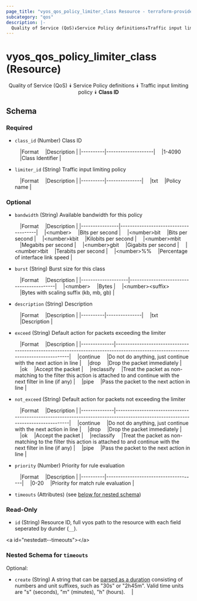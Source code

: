 ```yaml
---
page_title: "vyos_qos_policy_limiter_class Resource - terraform-provider-vyos"
subcategory: "qos"
description: |-
  Quality of Service (QoS)⯯Service Policy definitions⯯Traffic input limiting policy⯯Class ID
---
```


# vyos_qos_policy_limiter_class (Resource)
<center>

Quality of Service (QoS)
⯯
Service Policy definitions
⯯
Traffic input limiting policy
⯯
**Class ID**


</center>

## Schema

### Required

- `class_id` (Number) Class ID

    &emsp;|Format  &emsp;|Description       |
    |----------|--------------------|
    &emsp;|1-4090  &emsp;|Class Identifier  |
- `limiter_id` (String) Traffic input limiting policy

    &emsp;|Format  &emsp;|Description  |
    |----------|---------------|
    &emsp;|txt     &emsp;|Policy name  |

### Optional

- `bandwidth` (String) Available bandwidth for this policy

    &emsp;|Format        &emsp;|Description                         |
    |----------------|--------------------------------------|
    &emsp;|&lt;number&gt;      &emsp;|Bits per second                     |
    &emsp;|&lt;number&gt;bit   &emsp;|Bits per second                     |
    &emsp;|&lt;number&gt;kbit  &emsp;|Kilobits per second                 |
    &emsp;|&lt;number&gt;mbit  &emsp;|Megabits per second                 |
    &emsp;|&lt;number&gt;gbit  &emsp;|Gigabits per second                 |
    &emsp;|&lt;number&gt;tbit  &emsp;|Terabits per second                 |
    &emsp;|&lt;number&gt;%%    &emsp;|Percentage of interface link speed  |
- `burst` (String) Burst size for this class

    &emsp;|Format            &emsp;|Description                             |
    |--------------------|------------------------------------------|
    &emsp;|&lt;number&gt;          &emsp;|Bytes                                   |
    &emsp;|&lt;number&gt;&lt;suffix&gt;  &emsp;|Bytes with scaling suffix (kb, mb, gb)  |
- `description` (String) Description

    &emsp;|Format  &emsp;|Description  |
    |----------|---------------|
    &emsp;|txt     &emsp;|Description  |
- `exceed` (String) Default action for packets exceeding the limiter

    &emsp;|Format      &emsp;|Description                                                                                                                   |
    |--------------|--------------------------------------------------------------------------------------------------------------------------------|
    &emsp;|continue    &emsp;|Do not do anything, just continue with the next action in line                                                                |
    &emsp;|drop        &emsp;|Drop the packet immediately                                                                                                   |
    &emsp;|ok          &emsp;|Accept the packet                                                                                                             |
    &emsp;|reclassify  &emsp;|Treat the packet as non-matching to the filter this action is attached to and continue with the next filter in line (if any)  |
    &emsp;|pipe        &emsp;|Pass the packet to the next action in line                                                                                    |
- `not_exceed` (String) Default action for packets not exceeding the limiter

    &emsp;|Format      &emsp;|Description                                                                                                                   |
    |--------------|--------------------------------------------------------------------------------------------------------------------------------|
    &emsp;|continue    &emsp;|Do not do anything, just continue with the next action in line                                                                |
    &emsp;|drop        &emsp;|Drop the packet immediately                                                                                                   |
    &emsp;|ok          &emsp;|Accept the packet                                                                                                             |
    &emsp;|reclassify  &emsp;|Treat the packet as non-matching to the filter this action is attached to and continue with the next filter in line (if any)  |
    &emsp;|pipe        &emsp;|Pass the packet to the next action in line                                                                                    |
- `priority` (Number) Priority for rule evaluation

    &emsp;|Format  &emsp;|Description                         |
    |----------|--------------------------------------|
    &emsp;|0-20    &emsp;|Priority for match rule evaluation  |
- `timeouts` (Attributes) (see [below for nested schema](#nestedatt--timeouts))

### Read-Only

- `id` (String) Resource ID, full vyos path to the resource with each field seperated by dunder (`__`).

&lt;a id=&#34;nestedatt--timeouts&#34;&gt;&lt;/a&gt;
### Nested Schema for `timeouts`

Optional:

- `create` (String) A string that can be [parsed as a duration](https://pkg.go.dev/time#ParseDuration) consisting of numbers and unit suffixes, such as &#34;30s&#34; or &#34;2h45m&#34;. Valid time units are &#34;s&#34; (seconds), &#34;m&#34; (minutes), &#34;h&#34; (hours).  &emsp;|
